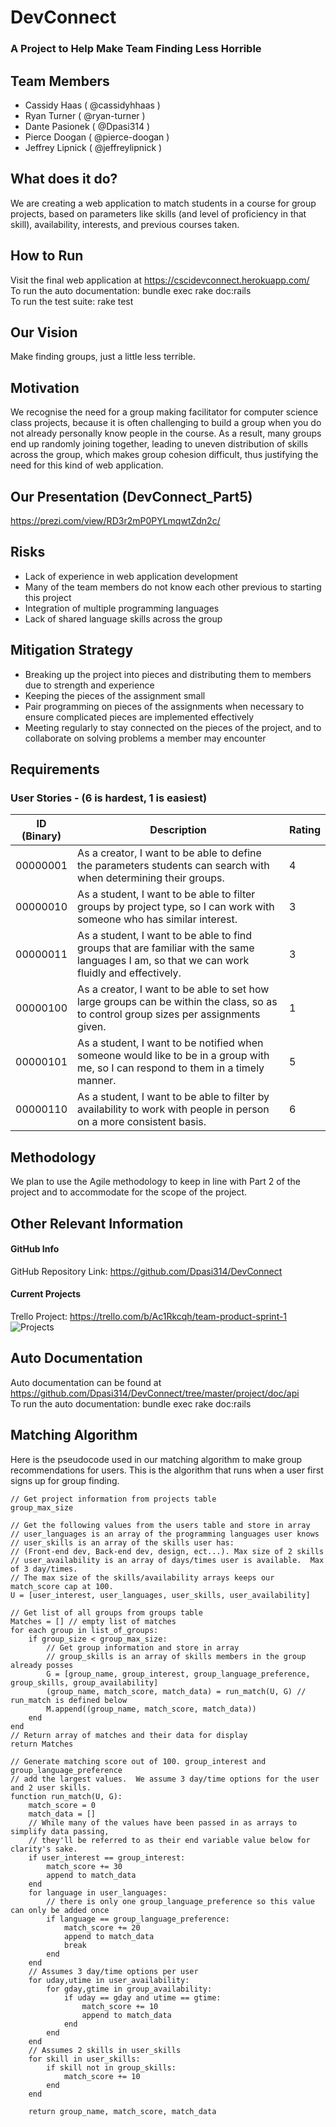 # DevConnect
### A Project to Help Make Team Finding Less Horrible
## Team Members
* Cassidy Haas ( @cassidyhhaas )
* Ryan Turner ( @ryan-turner )
* Dante Pasionek ( @Dpasi314 )
* Pierce Doogan ( @pierce-doogan )
* Jeffrey Lipnick ( @jeffreylipnick )


## What does it do?
We are creating a web application to match students in a course for group projects, based on parameters like skills (and level of proficiency in that skill), availability, interests, and previous courses taken.
## How to Run
Visit the final web application at https://cscidevconnect.herokuapp.com/ <br>
To run the auto documentation: bundle exec rake doc:rails <br>
To run the test suite: rake test
## Our Vision
Make finding groups, just a little less terrible.

## Motivation
We recognise the need for a group making facilitator for computer science class projects, because it is often challenging to build a group when you do not already personally know people in the course. As a result, many groups end up randomly joining together, leading to uneven distribution of skills across the group, which makes group cohesion difficult, thus justifying the need for this kind of web application.
## Our Presentation (DevConnect_Part5)
https://prezi.com/view/RD3r2mP0PYLmqwtZdn2c/
## Risks
* Lack of experience in web application development
* Many of the team members do not know each other previous to starting this project
* Integration of multiple programming languages
* Lack of shared language skills across the group

## Mitigation Strategy
* Breaking up the project into pieces and distributing them to members due to strength and experience
* Keeping the pieces of the assignment small
* Pair programming on pieces of the assignments when necessary to ensure complicated pieces are implemented effectively
* Meeting regularly to stay connected on the pieces of the project, and to collaborate on solving problems a member may encounter

## Requirements
### User Stories - (6 is hardest, 1 is easiest)

ID (Binary) | Description | Rating
------------|-------------|--------
00000001 | As a creator, I want to be able to define the parameters students can search with when determining their groups. | 4
00000010 | As a student, I want to be able to filter groups by project type, so I can work with someone who has similar interest. | 3
00000011 | As a student, I want to be able to find groups that are familiar with the same languages I am, so that we can work fluidly and effectively. | 3
00000100 | As a creator, I want to be able to set how large groups can be within the class, so as to control group sizes per assignments given. | 1
00000101 | As a student, I want to be notified when someone would like to be in a group with me, so I can respond to them in a timely manner. | 5
00000110 | As a student, I want to be able to filter by availability to work with people in person on a more consistent basis. | 6

## Methodology
We plan to use the Agile methodology to keep in line with Part 2 of the project and to accommodate for the scope of the project.

## Other Relevant Information
#### GitHub Info
GitHub  Repository Link: https://github.com/Dpasi314/DevConnect
#### Current Projects
Trello Project: https://trello.com/b/Ac1Rkcqh/team-product-sprint-1
![Projects](http://i.imgur.com/19TRYdy.png)

## Auto Documentation
Auto documentation can be found at https://github.com/Dpasi314/DevConnect/tree/master/project/doc/api <br>
To run the auto documentation: bundle exec rake doc:rails

## Matching Algorithm
Here is the pseudocode used in our matching algorithm to make group recommendations for users. This is the algorithm that runs when a user first signs up for group finding.
```
// Get project information from projects table
group_max_size

// Get the following values from the users table and store in array
// user_languages is an array of the programming languages user knows
// user_skills is an array of the skills user has: 
// (Front-end dev, Back-end dev, design, ect...). Max size of 2 skills
// user_availability is an array of days/times user is available.  Max of 3 day/times.
// The max size of the skills/availability arrays keeps our match_score cap at 100.
U = [user_interest, user_languages, user_skills, user_availability] 

// Get list of all groups from groups table
Matches = [] // empty list of matches
for each group in list_of_groups:
	if group_size < group_max_size:
		// Get group information and store in array
		// group_skills is an array of skills members in the group already posses
		G = [group_name, group_interest, group_language_preference, group_skills, group_availability]
		(group_name, match_score, match_data) = run_match(U, G) // run_match is defined below
		M.append((group_name, match_score, match_data))
	end
end
// Return array of matches and their data for display
return Matches

// Generate matching score out of 100. group_interest and group_language_preference 
// add the largest values.  We assume 3 day/time options for the user and 2 user skills.
function run_match(U, G):
	match_score = 0
	match_data = []
	// While many of the values have been passed in as arrays to simplify data passing, 
	// they'll be referred to as their end variable value below for clarity's sake.
	if user_interest == group_interest:
		match_score += 30
		append to match_data
	end
	for language in user_languages:
		// there is only one group_language_preference so this value can only be added once
		if language == group_language_preference: 
			match_score += 20
			append to match_data
			break
		end
	end
	// Assumes 3 day/time options per user
	for uday,utime in user_availability:
		for gday,gtime in group_availability:
			if uday == gday and utime == gtime:
				match_score += 10
				append to match_data
			end
		end
	end
	// Assumes 2 skills in user_skills
	for skill in user_skills:
		if skill not in group_skills:
			match_score += 10
		end
	end

	return group_name, match_score, match_data

```






